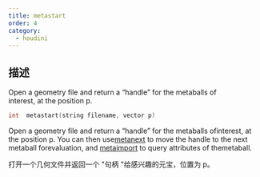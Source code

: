 ```yaml
---
title: metastart
order: 4
category:
  - houdini
---
```

    
## 描述

Open a geometry file and return a “handle” for the metaballs of  
interest, at the position p.

```c
int  metastart(string filename, vector p)
```

Open a geometry file and return a “handle” for the metaballs ofinterest, at
the position p. You can then use[metanext](metanext.html "Iterate to the next
metaball in the list of metaballs returned by the metastart() function.") to
move the handle to the next metaball forevaluation, and
[metaimport](metaimport.html "Once you get a handle to a metaball using
metastart and metanext, youcan query attributes of the metaball with
metaimport.") to query attributes of themetaball.

打开一个几何文件并返回一个 "句柄 "给感兴趣的元宝，位置为 p。
